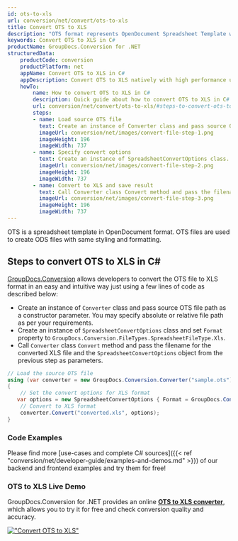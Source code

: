 ```yaml
---
id: ots-to-xls
url: conversion/net/convert/ots-to-xls
title: Convert OTS to XLS
description: "OTS format represents OpenDocument Spreadsheet Template with .ots extension. Learn how to convert OTS to XLS file programmatically in C# language using GroupDocs.Conversion for .NET library."
keywords: Convert OTS to XLS in C#
productName: GroupDocs.Conversion for .NET
structuredData:
    productCode: conversion
    productPlatform: net
    appName: Convert OTS to XLS in C#
    appDescription: Convert OTS to XLS natively with high performance using C# language and server side GroupDocs.Conversion for .NET APIs, without the use of any software like Microsoft or Open Office.
    howTo:
        name: How to convert OTS to XLS in C# 
        description: Quick guide about how to convert OTS to XLS in C# with high performance and accuracy.
        url: conversion/net/convert/ots-to-xls/#steps-to-convert-ots-to-xls-in-c
        steps:
        - name: Load source OTS file 
          text: Create an instance of Converter class and pass source OTS file path as a constructor parameter. You may specify absolute or relative file path as per your requirements. 
          imageUrl: conversion/net/images/convert-file-step-1.png
          imageHeight: 196
          imageWidth: 737
        - name: Specify convert options 
          text: Create an instance of SpreadsheetConvertOptions class.
          imageUrl: conversion/net/images/convert-file-step-2.png
          imageHeight: 196
          imageWidth: 737
        - name: Convert to XLS and save result 
          text: Call Converter class Convert method and pass the filename for the converted HTML file and the SpreadsheetConvertOptions object from the previous step as parameters.
          imageUrl: conversion/net/images/convert-file-step-3.png
          imageHeight: 196
          imageWidth: 737
---
```


OTS is a spreadsheet template in OpenDocument format. OTS files are used to create ODS files with same styling and formatting.

## Steps to convert OTS to XLS in C#

[GroupDocs.Conversion](https://products.groupdocs.com/conversion/net) allows developers to convert the OTS file to XLS format in an easy and intuitive way just using a few lines of code as described below:

* Create an instance of `Converter` class and pass source OTS file path as a constructor parameter. You may specify absolute or relative file path as per your requirements. 
* Create an instance of `SpreadsheetConvertOptions` class and set `Format` property to `GroupDocs.Conversion.FileTypes.SpreadsheetFileType.Xls`.
* Call `Converter` class `Convert` method and pass the filename for the converted XLS file and the `SpreadsheetConvertOptions` object from the previous step as parameters.

```csharp
// Load the source OTS file
using (var converter = new GroupDocs.Conversion.Converter("sample.ots"))
{
    // Set the convert options for XLS format
   var options = new SpreadsheetConvertOptions { Format = GroupDocs.Conversion.FileTypes.SpreadsheetFileType.Xls };
    // Convert to XLS format
    converter.Convert("converted.xls", options);
}
```

### Code Examples

Please find more [use-cases and complete C# sources]({{< ref "conversion/net/developer-guide/examples-and-demos.md" >}}) of our backend and frontend examples and try them for free!

### OTS to XLS Live Demo

GroupDocs.Conversion for .NET provides an online [**OTS to XLS converter**](https://products.groupdocs.app/conversion/ots-to-xls), which allows you to try it for free and check conversion quality and accuracy.

[!["Convert OTS to XLS"](conversion/net/images/convert-to-xls/convert-ots-to-xls.png)](https://products.groupdocs.app/conversion/ots-to-xls)